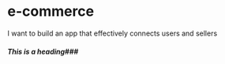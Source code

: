 # e-commerce
I want to build an app that effectively connects users and sellers

##### This is a heading###
